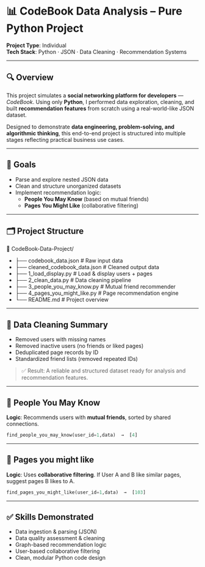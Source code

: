 # 📊 CodeBook Data Analysis – Pure Python Project

**Project Type**: Individual  
**Tech Stack**: Python · JSON · Data Cleaning · Recommendation Systems  

---

## 🔍 Overview

This project simulates a **social networking platform for developers** — _CodeBook_. Using only **Python**, I performed data exploration, cleaning, and built **recommendation features** from scratch using a real-world-like JSON dataset.

Designed to demonstrate **data engineering, problem-solving, and algorithmic thinking**, this end-to-end project is structured into multiple stages reflecting practical business use cases.

---

## 🎯 Goals

- Parse and explore nested JSON data
- Clean and structure unorganized datasets
- Implement recommendation logic:
  - **People You May Know** (based on mutual friends)
  - **Pages You Might Like** (collaborative filtering)

---

## 🗂 Project Structure
📁 CodeBook-Data-Project/
- ├── codebook_data.json # Raw input data
- ├── cleaned_codebook_data.json # Cleaned output data
- ├── 1_load_display.py # Load & display users + pages
- ├── 2_clean_data.py # Data cleaning pipeline
- ├── 3_people_you_may_know.py # Mutual friend recommender
- ├── 4_pages_you_might_like.py # Page recommendation engine
- └── README.md # Project overview



---

## 🧹 Data Cleaning Summary

- Removed users with missing names
- Removed inactive users (no friends or liked pages)
- Deduplicated page records by ID
- Standardized friend lists (removed repeated IDs)

> ✅ Result: A reliable and structured dataset ready for analysis and recommendation features.

---

## 🤝 People You May Know

**Logic**: Recommends users with **mutual friends**, sorted by shared connections.

```python
find_people_you_may_know(user_id=1,data)  →  [4]
```
---

## 📄 Pages you might like

**Logic**: Uses **collaborative filtering**. If User A and B like similar pages, suggest pages B likes to A.

```python
find_pages_you_might_like(user_id=1,data)  →  [103]
```

---

## ✅ Skills Demonstrated

- Data ingestion & parsing (JSON)
- Data quality assessment & cleaning
- Graph-based recommendation logic
- User-based collaborative filtering
- Clean, modular Python code design
